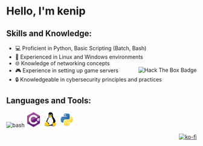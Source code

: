 # Hello, I'm kenip

## Skills and Knowledge:

- 💻 Proficient in Python, Basic Scripting (Batch, Bash)
- 🐧 Experienced in Linux and Windows environments
- 🌐 Knowledge of networking concepts
- 🎮 Experience in setting up game servers <a href="https://app.hackthebox.com/profile/686203" target="_blank" rel="noreferrer"> <img align="right" src="https://www.hackthebox.eu/badge/image/686203" alt="Hack The Box Badge"/> </a>
- 🔒 Knowledgeable in cybersecurity principles and practices 

## Languages and Tools:

<p align="left">
  <img src="https://www.vectorlogo.zone/logos/gnu_bash/gnu_bash-icon.svg" alt="bash" width="40" height="40"/>
  <img src="https://raw.githubusercontent.com/devicons/devicon/master/icons/csharp/csharp-original.svg" alt="csharp" width="40" height="40"/>
  <img src="https://raw.githubusercontent.com/devicons/devicon/master/icons/linux/linux-original.svg" alt="linux" width="40" height="40"/>
  <img src="https://raw.githubusercontent.com/devicons/devicon/master/icons/python/python-original.svg" alt="python" width="40" height="40"/>
</p>

<p align="right">
  <a href="https://ko-fi.com/kenip" target="_blank" rel="noreferrer">
    <img src="https://ko-fi.com/img/githubbutton_sm.svg" alt="ko-fi"/>
  </a>
</p>

